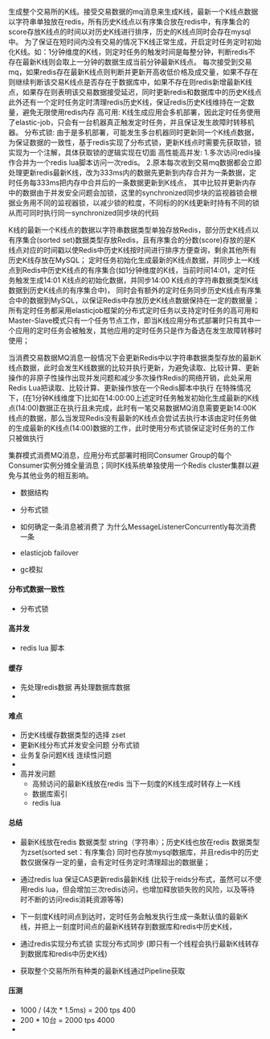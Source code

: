 


#### 

生成整个交易所的K线。接受交易数据的mq消息来生成K线，最新一个K线点数据以字符串单独放在redis，所有历史K线点以有序集合放在redis中，有序集合的score存放K线点的时间以对历史K线进行排序，历史的K线点同时会存在mysql中。
为了保证在短时间内没有交易的情况下K线正常生成，开启定时任务定时初始化K线。如：1分钟维度的K线，则定时任务的触发时间是每整分钟，判断redis不存在最新K线则会取上一分钟的数据生成当前分钟最新K线点。
每次接受到交易mq，如果redis存在最新K线点则判断并更新开高收低价格及成交量，如果不存在则继续判断该交易K线点是否存在于数据库中，如果不存在则redis新增最新K线点，如果存在则表明该交易数据接受延迟，同时更新redis和数据库中的历史K线点
此外还有一个定时任务定时清理redis历史K线，保证redis历史K线维持在一定数量，避免无限使用redis内存
高可用: K线生成应用会多机部署，因此定时任务使用了elastic-job，只会有一台机器真正触发定时任务，并且保证发生故障时转移机器。
分布式锁: 由于是多机部署，可能发生多台机器同时更新同一个K线点数据，为保证数据的一致性，基于redis实现了分布式锁，更新K线点时需要先获取锁，锁实现为一个注解，具体获取锁的逻辑实现在切面
高性能高并发: 
1.多次访问redis操作合并为一个redis lua脚本访问一次redis。
2.原本每次收到交易mq数据都会立即处理更新redis最新K线，改为333ms内的数据先更新到内存合并为一条数据，定时任务每333ms把内存中合并后的一条数据更新到K线点，
其中比较并更新内存中的数据由于并发安全问题会加锁，这里的synchronized同步块的监视器锁会根据业务用不同的监视器锁，以减少锁的粒度，不同标的的K线更新时持有不同的锁从而可同时执行同一synchronized同步块的代码






K线的最新一个K线点的数据以字符串数据类型单独存放Redis，部分历史K线点以有序集合(sorted set)数据类型存放Redis，且有序集合的分数(score)存放的是K线点对应的时间戳以使Redis中历史K线按时间进行排序方便查询，剩余其他所有历史K线存放在MySQL；
定时任务初始化生成最新的K线点数据，并同步上一K线点到Redis中历史K线点的有序集合(如1分钟维度的K线，当前时间14:01，定时任务触发生成14:01 K线点的初始化数据，并同步14:00 K线点的字符串数据类型K线数据到历史K线点的有序集合中)，
同时会有额外的定时任务同步历史K线点有序集合中的数据到MySQL，以保证Redis中存放历史K线点数据保持在一定的数据量；
所有定时任务都采用elasticjob框架的分布式定时任务以支持定时任务的高可用和Master-Slave模式只有一个任务节点工作，即当K线应用分布式部署时只有其中一个应用的定时任务会被触发，其他应用的定时任务只是作为备选在发生故障转移时使用；

当消费交易数据MQ消息一般情况下会更新Redis中以字符串数据类型存放的最新K线点数据，此时会发生K线数据的比较并执行更新，为避免读取、比较计算、更新操作的非原子性操作出现并发问题和减少多次操作Redis的网络开销，此处采用Redis Lua把读取、比较计算、更新操作放在一个Redis脚本中执行
在特殊情况下，(在1分钟K线维度下)比如在14:00:00上述定时任务触发初始化生成最新的K线点(14:00)数据正在执行且未完成，此时有一笔交易数据MQ消息需要更新14:00K线点的数据，那么当发现Redis没有最新的K线点会尝试去执行本该由定时任务做的生成最新的K线点(14:00)数据的工作，此时使用分布式锁保证定时任务的工作只被做执行

集群模式消费MQ消息，应用分布式部署时相同Consumer Group的每个Consumer实例分摊全量消息；同时K线系统单独使用一个Redis cluster集群以避免与其他业务的相互影响。


- 数据结构

- 分布式锁

- 如何确定一条消息被消费了 为什么MessageListenerConcurrently每次消费一条

- elasticjob failover

- gc模拟

#### 分布式数据一致性
- 分布式锁

#### 高并发
- redis lua 脚本

#### 缓存 
- 先处理redis数据 再处理数据库数据 
- 

#### 难点

- 历史K线缓存数据类型的选择 zset
- 更新K线分布式并发安全问题 分布式锁
- 业务复杂问题K线 连续性问题 
- 
- 高并发问题 
    - 高频访问的最新K线放在redis 当下一刻度的K线生成时转存上一K线
    - 数据库索引
    - redis lua

#### 总结
- 最新K线放在redis 数据类型 string（字符串）；历史K线也放在redis 数据类型为zset(sorted set：有序集合) 同时也存放mysql数据库，并且redis中的历史数仅据保存一定的量，会有定时任务定时清理超出的数据量；
- 通过redis lua 保证CAS更新redis最新K线 (比较于reids分布式，虽然可以不使用redis lua，但会增加三次redis访问，也增加释放锁失败的风险，以及等待时不断的访问redis消耗资源等等) 
- 下一刻度K线时间点到达时，定时任务会触发执行生成一条默认值的最新K线，并把上一刻度时间点的最新K线转存到数据库和redis中历史K线，
- 通过redis实现分布式锁 实现分布式同步 (即只有一个线程会执行最新K线转存到数据库和redis中历史K线)

- 获取整个交易所所有种类的最新K线通过Pipeline获取

#### 压测
- 1000 / (4次 * 1.5ms) = 200 tps    400
- 200 * 10台 = 2000 tps  4000
- 

